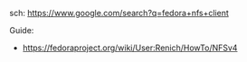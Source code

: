 sch: https://www.google.com/search?q=fedora+nfs+client

Guide:
- https://fedoraproject.org/wiki/User:Renich/HowTo/NFSv4